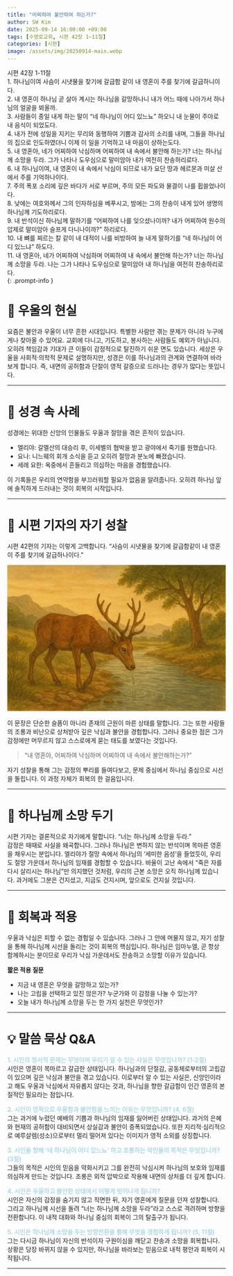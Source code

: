 ```yaml
---
title: "어찌하여 불안하여 하는가?"
author: SW Kim
date: 2025-09-14 16:00:00 +09:00
tags: [수영로교회, 시편 42장 1~11절]
categories: [시편]
image: /assets/img/20250914-main.webp
---
```

>
시편 42장 1-11절  
	1.	하나님이여 사슴이 시냇물을 찾기에 갈급함 같이 내 영혼이 주를 찾기에 갈급하니이다.  
	2.	내 영혼이 하나님 곧 살아 계시는 하나님을 갈망하나니 내가 어느 때에 나아가서 하나님의 얼굴을 뵈올까.  
	3.	사람들이 종일 내게 하는 말이 “네 하나님이 어디 있느뇨” 하오니 내 눈물이 주야로 내 음식이 되었도다.  
	4.	내가 전에 성일을 지키는 무리와 동행하여 기쁨과 감사의 소리를 내며, 그들을 하나님의 집으로 인도하였더니 이제 이 일을 기억하고 내 마음이 상하는도다.  
	5.	내 영혼아, 네가 어찌하여 낙심하며 어찌하여 내 속에서 불안해 하는가? 너는 하나님께 소망을 두라. 그가 나타나 도우심으로 말미암아 내가 여전히 찬송하리로다.  
	6.	내 하나님이여, 내 영혼이 내 속에서 낙심이 되므로 내가 요단 땅과 헤르몬과 미살 산에서 주를 기억하나이다.  
	7.	주의 폭포 소리에 깊은 바다가 서로 부르며, 주의 모든 파도와 물결이 나를 휩쓸었나이다.  
	8.	낮에는 여호와께서 그의 인자하심을 베푸시고, 밤에는 그의 찬송이 내게 있어 생명의 하나님께 기도하리로다.  
	9.	내 반석이신 하나님께 말하기를 “어찌하여 나를 잊으셨나이까? 내가 어찌하여 원수의 압제로 말미암아 슬프게 다니나이까?” 하리로다.  
	10.	내 뼈를 찌르는 칼 같이 내 대적이 나를 비방하여 늘 내게 말하기를 “네 하나님이 어디 있느냐” 하도다.  
	11.	내 영혼아, 네가 어찌하여 낙심하며 어찌하여 내 속에서 불안해 하는가? 너는 하나님께 소망을 두라. 나는 그가 나타나 도우심으로 말미암아 내 하나님을 여전히 찬송하리로다.  
{: .prompt-info }


# 📖 우울의 현실

요즘은 불안과 우울이 너무 흔한 시대입니다. 특별한 사람만 겪는 문제가 아니라 누구에게나 찾아올 수 있어요. 교회에 다니고, 기도하고, 봉사하는 사람들도 예외가 아닙니다. 오히려 책임감과 기대가 큰 이들이 감정적으로 탈진하기 쉬운 면도 있습니다. 세상은 우울을 사회적·의학적 문제로 설명하지만, 성경은 이를 하나님과의 관계와 연결하여 바라보게 합니다. 즉, 내면의 공허함과 단절이 영적 갈증으로 드러나는 경우가 많다는 뜻입니다.

---

# 📖 성경 속 사례

성경에는 위대한 신앙의 인물들도 우울과 절망을 겪은 흔적이 있습니다.  
- 엘리야: 갈멜산의 대승리 후, 이세벨의 협박을 받고 광야에서 죽기를 원했습니다.  
- 요나: 니느웨의 회개 소식을 듣고 오히려 절망과 분노에 빠졌습니다.  
- 세례 요한: 옥중에서 흔들리고 의심하는 마음을 경험했습니다.  

이 기록들은 우리의 연약함을 부끄러워할 필요가 없음을 알려줍니다. 오히려 하나님 앞에 솔직하게 드러내는 것이 회복의 시작입니다.

---

# 📖 시편 기자의 자기 성찰

시편 42편의 기자는 이렇게 고백합니다. “사슴이 시냇물을 찾기에 갈급함같이 내 영혼이 주를 찾기에 갈급하나이다.”  

![목마른 사슴](/assets/img/20250914-01-720.webp)

이 문장은 단순한 슬픔이 아니라 존재의 근원이 마른 상태를 말합니다. 그는 또한 사람들의 조롱과 비난으로 상처받아 깊은 낙심과 불안을 경험합니다. 그러나 중요한 점은 그가 감정에만 머무르지 않고 스스로에게 묻는 태도를 보였다는 것입니다.

> “내 영혼아, 어찌하여 낙심하며 어찌하여 내 속에서 불안해하는가?”  

자기 성찰을 통해 그는 감정의 뿌리를 들여다보고, 문제 중심에서 하나님 중심으로 시선을 돌립니다. 이 과정 자체가 회복의 한 걸음입니다.

---

# 📖 하나님께 소망 두기

시편 기자는 결론적으로 자기에게 말합니다. “너는 하나님께 소망을 두라.”  
감정은 때때로 사실을 왜곡합니다. 그러나 하나님은 변하지 않는 반석이며 목마른 영혼을 채우시는 분입니다. 엘리야가 절망 속에서 하나님의 ‘세미한 음성’을 들었듯이, 우리도 절망 가운데서 하나님의 임재를 경험할 수 있습니다. 바울이 고난 속에서 “죽은 자를 다시 살리시는 하나님”만 의지했던 것처럼, 우리의 근본 소망은 오직 하나님께 있습니다. 과거에도 그분은 건지셨고, 지금도 건지시며, 앞으로도 건지실 것입니다.

---

# 📖 회복과 적용

우울과 낙심은 피할 수 없는 경험일 수 있습니다. 그러나 그 안에 머물지 않고, 자기 성찰을 통해 하나님께 시선을 돌리는 것이 회복의 핵심입니다. 하나님은 임마누엘, 곧 항상 함께하시는 분이므로 우리가 낙심 가운데서도 찬송하고 소망할 이유가 있습니다.

**짧은 적용 질문**
- 지금 내 영혼은 무엇을 갈망하고 있는가?  
- 나는 고립을 선택하고 있진 않은가? 누군가와 이 감정을 나눌 수 있는가?  
- 오늘 내가 하나님께 소망을 두는 한 가지 실천은 무엇인가?

---

# 💡 말씀 묵상 Q&A

**<span style="color:lightblue">1. 시인의 정서적 문제는 무엇이며 우리가 알 수 있는 사실은 무엇입니까? (1-2절)</span>**  
시인은 영혼이 목마르고 갈급한 상태입니다. 하나님과의 단절감, 공동체로부터의 고립감이 있으며 깊은 낙심과 불안을 겪고 있습니다. 이로부터 알 수 있는 사실은, 신앙인이라고 해도 우울과 낙심에서 자유롭지 않다는 것과, 하나님을 향한 갈급함이 인간 영혼의 본질적인 필요라는 점입니다.

**<span style="color:lightblue">2. 시인이 영적으로 우울함과 불안함을 느끼는 이유는 무엇입니까? (4, 6절)</span>**  
그는 과거에 누렸던 예배의 기쁨과 하나님의 임재를 잃어버린 상태입니다. 과거의 은혜와 현재의 공허함이 대비되면서 상실감과 불안이 증폭되었습니다. 또한 지리적·심리적으로 예루살렘(성소)으로부터 멀리 떨어져 있다는 이미지가 영적 소외를 상징합니다.

**<span style="color:lightblue">3. 시인을 향해 ‘네 하나님이 어디 있느뇨’ 하고 조롱하는 악인들의 목적은 무엇입니까? (3절)</span>**  
그들의 목적은 시인의 믿음을 약화시키고 그를 완전히 낙심시켜 하나님의 보호와 임재를 의심하게 만드는 것입니다. 조롱은 외적 압박으로 작용해 내면의 상처를 더 깊게 합니다.

**<span style="color:lightblue">4. 시인은 우울하고 불안한 상태에서 어떻게 벗어나게 됩니까?</span>**  
시인은 자신의 감정을 숨기지 않고 직면한 뒤, 자기 영혼에게 질문을 던져 성찰합니다. 그리고 하나님께 시선을 돌려 “너는 하나님께 소망을 두라”라고 스스로 격려하며 방향을 전환합니다. 이 내적 대화와 하나님 중심의 회복이 그의 탈출구가 됩니다.

**<span style="color:lightblue">5. 시인은 하나님께 소망을 두는 방향전환을 통해 무엇을 경험하게 됩니까? (5, 11절)</span>**  
그는 다시금 하나님이 자신의 반석이자 구원이심을 깨닫고 찬송과 소망을 회복합니다. 상황은 당장 바뀌지 않을 수 있지만, 하나님을 바라보는 믿음으로 내적 평안과 회복이 시작됩니다.

---
